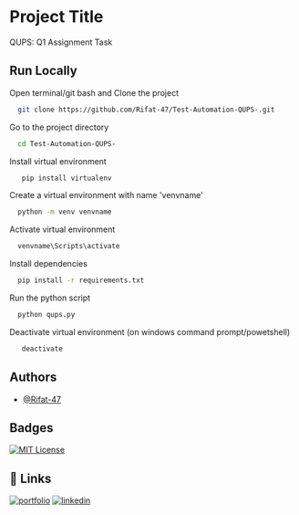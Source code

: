 
# Project Title

QUPS: Q1 Assignment Task




## Run Locally

Open terminal/git bash and Clone the project

```bash
  git clone https://github.com/Rifat-47/Test-Automation-QUPS-.git
```

Go to the project directory

```bash
  cd Test-Automation-QUPS-
```

Install virtual environment

```bash
   pip install virtualenv
```

Create a virtual environment with name 'venvname'
```bash
  python -m venv venvname
```

Activate virtual environment
```bash
  venvname\Scripts\activate
```

Install dependencies
```bash
  pip install -r requirements.txt
```

Run the python script
```bash
  python qups.py
```

Deactivate virtual environment (on windows command prompt/powetshell)
```bash
   deactivate
```
## Authors

- [@Rifat-47](https://github.com/Rifat-47)


## Badges

[![MIT License](https://img.shields.io/badge/License-MIT-green.svg)](https://choosealicense.com/licenses/mit/)



## 🔗 Links
[![portfolio](https://img.shields.io/badge/my_portfolio-000?style=for-the-badge&logo=ko-fi&logoColor=white)](https://github.com/Rifat-47)
[![linkedin](https://img.shields.io/badge/linkedin-0A66C2?style=for-the-badge&logo=linkedin&logoColor=white)](https://www.linkedin.com/in/rifat-ibn-taher/)

